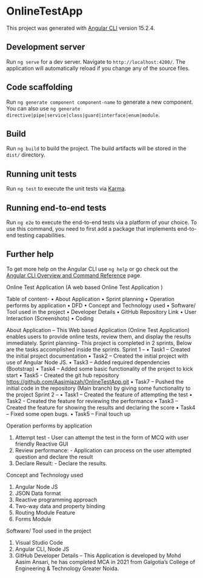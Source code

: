 # OnlineTestApp

This project was generated with [Angular CLI](https://github.com/angular/angular-cli) version 15.2.4.

## Development server

Run `ng serve` for a dev server. Navigate to `http://localhost:4200/`. The application will automatically reload if you change any of the source files.

## Code scaffolding

Run `ng generate component component-name` to generate a new component. You can also use `ng generate directive|pipe|service|class|guard|interface|enum|module`.

## Build

Run `ng build` to build the project. The build artifacts will be stored in the `dist/` directory.

## Running unit tests

Run `ng test` to execute the unit tests via [Karma](https://karma-runner.github.io).

## Running end-to-end tests

Run `ng e2e` to execute the end-to-end tests via a platform of your choice. To use this command, you need to first add a package that implements end-to-end testing capabilities.

## Further help

To get more help on the Angular CLI use `ng help` or go check out the [Angular CLI Overview and Command Reference](https://angular.io/cli) page.

Online Test Application (A web based Online Test Application )

Table of content-
•	About Application
•	Sprint planning
•	Operation performs by application
•	DFD
•	Concept and Technology used
•	Software/ Tool used in the project
•	Developer Details
•	GitHub Repository Link
•	User Interaction (Screenshots)
•	Coding

About Application – This Web based Application (Online Test Application) enables users to provide online tests, review them, and display the results immediately.
Sprint planning- This project is completed in 2 sprints,
Below are the tasks accomplished inside the sprints.
Sprint 1 – 
•	Task1 – Created the initial project documentation 
•	Task2 – Created the initial project with use of Angular Node JS.
•	Task3 – Added required dependencies (Bootstrap)
•	Task4 – Added some basic functionality of the project to kick start
•	Task5 - Created the git hub repository 
https://github.com/Aasimjazah/OnlineTestApp.git
•	Task7 – Pushed the initial code in the repository (Main branch) by giving some functionality to the project
Sprint 2 –
•	Task1 – Created the feature of attempting the test
•	Task2 - Created the feature for reviewing the performance
•	Task3 – Created the feature for showing the results and declaring the score
•	Task4 – Fixed some open bugs.
•	Task5 – Final touch up

Operation performs by application
1.	Attempt test - User can attempt the test in the form of MCQ with user friendly Reactive GUI
2.	Review performance: - Application can process on the user attempted question and declare the result
3.	Declare Result: - Declare the results.

Concept and Technology used
1.	Angular Node JS 
2.	JSON Data format
3.	Reactive programming approach
4.	Two-way data and property binding
5.	Routing Module Feature
6.	Forms Module

Software/ Tool used in the project

1.	Visual Studio Code
2.	Angular CLI, Node JS
3.	GitHub
          Developer Details –
This Application is developed by Mohd Aasim Ansari, he has completed MCA in 2021 from Galgotia’s College of Engineering & Technology Greater Noida.

